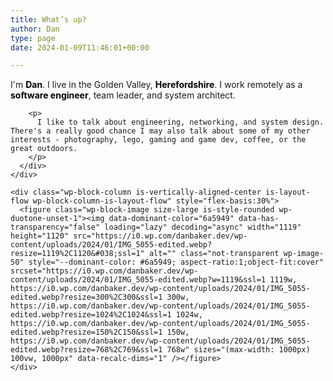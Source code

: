 ```yaml
---
title: What’s up?
author: Dan
type: page
date: 2024-01-09T11:46:01+00:00

---
```

<div class="wp-block-group alignfull has-accent-background-color has-background has-global-padding is-layout-constrained wp-block-group-is-layout-constrained" style="margin-top:0;margin-bottom:0;padding-top:var(--wp--preset--spacing--50);padding-right:var(--wp--preset--spacing--50);padding-bottom:var(--wp--preset--spacing--50);padding-left:var(--wp--preset--spacing--50)">
  <div class="wp-block-columns alignwide is-layout-flex wp-container-core-columns-layout-1 wp-block-columns-is-layout-flex">
    <div class="wp-block-column is-vertically-aligned-stretch is-layout-flow wp-block-column-is-layout-flow" style="flex-basis:50%">
      <div class="wp-block-group is-vertical is-content-justification-stretch is-layout-flex wp-container-core-group-layout-1 wp-block-group-is-layout-flex" style="min-height:100%">
        <p class="has-large-font-size">
          I'm <strong><mark style="background-color:rgba(0, 0, 0, 0)" class="has-inline-color has-base-color">Dan</mark></strong>. I live in the Golden Valley, <strong><mark style="background-color:rgba(0, 0, 0, 0)" class="has-inline-color has-base-color">Herefordshire</mark></strong>. I work remotely as a <strong><mark style="background-color:rgba(0, 0, 0, 0)" class="has-inline-color has-base-color">software engineer</mark></strong>, team leader, and system architect.
        </p>
        
        <p>
          I like to talk about engineering, networking, and system design. There's a really good chance I may also talk about some of my other interests - photography, lego, gaming and game dev, coffee, or the great outdoors.
        </p>
      </div>
    </div>
    
    <div class="wp-block-column is-vertically-aligned-center is-layout-flow wp-block-column-is-layout-flow" style="flex-basis:30%">
      <figure class="wp-block-image size-large is-style-rounded wp-duotone-unset-1"><img data-dominant-color="6a5949" data-has-transparency="false" loading="lazy" decoding="async" width="1119" height="1120" src="https://i0.wp.com/danbaker.dev/wp-content/uploads/2024/01/IMG_5055-edited.webp?resize=1119%2C1120&#038;ssl=1" alt="" class="not-transparent wp-image-50" style="--dominant-color: #6a5949; aspect-ratio:1;object-fit:cover" srcset="https://i0.wp.com/danbaker.dev/wp-content/uploads/2024/01/IMG_5055-edited.webp?w=1119&ssl=1 1119w, https://i0.wp.com/danbaker.dev/wp-content/uploads/2024/01/IMG_5055-edited.webp?resize=300%2C300&ssl=1 300w, https://i0.wp.com/danbaker.dev/wp-content/uploads/2024/01/IMG_5055-edited.webp?resize=1024%2C1024&ssl=1 1024w, https://i0.wp.com/danbaker.dev/wp-content/uploads/2024/01/IMG_5055-edited.webp?resize=150%2C150&ssl=1 150w, https://i0.wp.com/danbaker.dev/wp-content/uploads/2024/01/IMG_5055-edited.webp?resize=768%2C769&ssl=1 768w" sizes="(max-width: 1000px) 100vw, 1000px" data-recalc-dims="1" /></figure>
    </div>
  </div>
</div>

<div class="wp-block-group alignfull has-base-2-color has-contrast-background-color has-text-color has-background has-link-color wp-elements-3fb09f2875769cf7d7ccd642208cba31 has-global-padding is-layout-constrained wp-block-group-is-layout-constrained" style="margin-top:0;margin-bottom:0;padding-top:var(--wp--preset--spacing--50);padding-right:var(--wp--preset--spacing--50);padding-bottom:var(--wp--preset--spacing--50);padding-left:var(--wp--preset--spacing--50)">
  <div class="wp-block-columns alignwide is-layout-flex wp-container-core-columns-layout-2 wp-block-columns-is-layout-flex">
    <div class="wp-block-column is-vertically-aligned-stretch is-layout-flow wp-block-column-is-layout-flow" style="padding-right:0;flex-basis:60%">
      <div class="wp-block-group is-vertical is-content-justification-stretch is-layout-flex wp-container-core-group-layout-3 wp-block-group-is-layout-flex" style="min-height:100%">
        <figure class="wp-block-image size-large is-resized is-style-rounded is-layout-flow wp-block-image-is-layout-flow"><img data-dominant-color="898b75" data-has-transparency="false" loading="lazy" decoding="async" width="1024" height="732" src="https://i0.wp.com/danbaker.dev/wp-content/uploads/2024/01/DJI_0229-HDR-1024x732.webp?resize=1024%2C732&#038;ssl=1" alt="" class="not-transparent wp-image-64" style="--dominant-color: #898b75; width:667px;height:auto" srcset="https://i0.wp.com/danbaker.dev/wp-content/uploads/2024/01/DJI_0229-HDR-jpg.webp?resize=1024%2C732&ssl=1 1024w, https://i0.wp.com/danbaker.dev/wp-content/uploads/2024/01/DJI_0229-HDR-jpg.webp?resize=300%2C214&ssl=1 300w, https://i0.wp.com/danbaker.dev/wp-content/uploads/2024/01/DJI_0229-HDR-jpg.webp?resize=768%2C549&ssl=1 768w, https://i0.wp.com/danbaker.dev/wp-content/uploads/2024/01/DJI_0229-HDR-jpg.webp?resize=1536%2C1097&ssl=1 1536w, https://i0.wp.com/danbaker.dev/wp-content/uploads/2024/01/DJI_0229-HDR-jpg.webp?w=2048&ssl=1 2048w" sizes="(max-width: 1000px) 100vw, 1000px" data-recalc-dims="1" /><figcaption class="wp-element-caption">Dorset 2023, near Bridport. 50°41'28&#8221; N 2°42'32&#8221; W</figcaption></figure> 
        
        <p>
          As well as traditional photoghraphy, I am trying to get to grips with my DJI Mini 2 for drone photography which opens up a whole new world of angles.
        </p>
      </div>
    </div>
    
    <div class="wp-block-column is-layout-flow wp-block-column-is-layout-flow" style="flex-basis:40%">
      <div class="wp-block-group has-global-padding is-layout-constrained wp-block-group-is-layout-constrained">
        <h2 class="wp-block-heading has-base-color has-text-color has-link-color has-large-font-size wp-elements-a248b251d7830cc1a26d6de4bfa004a4">
          Photography
        </h2>
        
        <p>
          I've been a keen photographer for many years. Currently I shoot with a Fujifilm X-T5, mainly with the 16-55mm f2.8. I also have the 70-300 f4-5. I'm making some effort to post my photos to <a href="https://www.instagram.com/ritualphotos/" target="_blank" rel="noreferrer noopener">instagram</a> more frequently.
        </p>
        
        <div class="wp-block-jetpack-instagram-gallery wp-block-jetpack-instagram-gallery__grid wp-block-jetpack-instagram-gallery__grid-columns-3 is-stacked-on-mobile" style="grid-gap: 10px; --latest-instagram-posts-spacing: 10px;">
          <a
				class="wp-block-jetpack-instagram-gallery__grid-post"
				href="https://www.instagram.com/p/C2C7CrLthy4/"
				rel="noopener noreferrer"
				target="_blank"
			> <img
					alt="These seed heads always have some crazy #tentacle action. #nature #weird #photography #naturephotography"
					src="https://scontent-dfw5-2.cdninstagram.com/v/t51.29350-15/418639424_741086241251254_471771321641352299_n.jpg?_nc_cat=108&#038;ccb=1-7&#038;_nc_sid=18de74&#038;_nc_ohc=ZUSyi4tjHVoAX9ITSfD&#038;_nc_ht=scontent-dfw5-2.cdninstagram.com&#038;edm=ANo9K5cEAAAA&#038;oh=00_AfB1n67fPCXaQ0r9ykZ78eybIxLfcI4zrcrVUvNlwjzzNw&#038;oe=65CBC9B4"
					loading="lazy"
				 /> </a> <a
				class="wp-block-jetpack-instagram-gallery__grid-post"
				href="https://www.instagram.com/p/C2C62C-trjv/"
				rel="noopener noreferrer"
				target="_blank"
			> <img
					alt="Flowers being hung to dry in the #greenhouse at #weirgarden @nationaltrust in #hereford. #driedflowers #flower"
					src="https://scontent-dfw5-2.cdninstagram.com/v/t51.29350-15/418610808_942834420595794_277835948344277259_n.jpg?_nc_cat=103&#038;ccb=1-7&#038;_nc_sid=18de74&#038;_nc_ohc=kdRCYaqnYrYAX81bHP1&#038;_nc_ht=scontent-dfw5-2.cdninstagram.com&#038;edm=ANo9K5cEAAAA&#038;oh=00_AfDzL_uMfajhnFzpfua1Ql7GyRb2fMalfPkNhhXpeZhEyg&#038;oe=65CB7E1F"
					loading="lazy"
				 /> </a> <a
				class="wp-block-jetpack-instagram-gallery__grid-post"
				href="https://www.instagram.com/p/C2C6iJdtvY0/"
				rel="noopener noreferrer"
				target="_blank"
			> <img
					alt="Friendly robin at the #weirgarden in #hereford today. #robin #wildlife #wildlifephotography #ukwildlife"
					src="https://scontent-dfw5-2.cdninstagram.com/v/t51.29350-15/419447288_2141674276187415_6647487415531800578_n.jpg?_nc_cat=106&#038;ccb=1-7&#038;_nc_sid=18de74&#038;_nc_ohc=u1FqQ25QKKAAX8kUEdC&#038;_nc_ht=scontent-dfw5-2.cdninstagram.com&#038;edm=ANo9K5cEAAAA&#038;oh=00_AfBuDQ7aOgoeULg5mUNjQ9r0EHhBW1gOQgMQz_1jWAdgMQ&#038;oe=65CA781A"
					loading="lazy"
				 /> </a>
        </div>
        
        <div style="height:var(--wp--preset--spacing--40)" aria-hidden="true" class="wp-block-spacer">
        </div>
        
        <div class="wp-block-group is-layout-flow wp-block-group-is-layout-flow">
          <figure class="wp-block-image aligncenter size-large is-style-rounded"><img data-dominant-color="92867c" data-has-transparency="false" style="--dominant-color: #92867c;" loading="lazy" decoding="async" width="1024" height="732" src="https://i0.wp.com/danbaker.dev/wp-content/uploads/2024/01/DSCF1130-1024x732.webp?resize=1024%2C732&#038;ssl=1" alt="" class="not-transparent wp-image-65" srcset="https://i0.wp.com/danbaker.dev/wp-content/uploads/2024/01/DSCF1130-jpg.webp?resize=1024%2C732&ssl=1 1024w, https://i0.wp.com/danbaker.dev/wp-content/uploads/2024/01/DSCF1130-jpg.webp?resize=300%2C214&ssl=1 300w, https://i0.wp.com/danbaker.dev/wp-content/uploads/2024/01/DSCF1130-jpg.webp?resize=768%2C549&ssl=1 768w, https://i0.wp.com/danbaker.dev/wp-content/uploads/2024/01/DSCF1130-jpg.webp?resize=1536%2C1097&ssl=1 1536w, https://i0.wp.com/danbaker.dev/wp-content/uploads/2024/01/DSCF1130-jpg.webp?w=2048&ssl=1 2048w" sizes="(max-width: 1000px) 100vw, 1000px" data-recalc-dims="1" /><figcaption class="wp-element-caption">Rhayader, 2023</figcaption></figure>
        </div>
      </div>
    </div>
  </div>
</div>